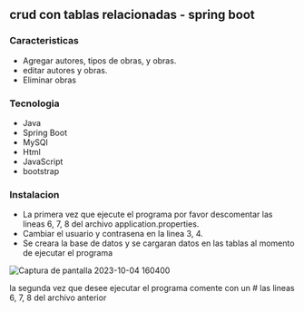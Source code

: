 ## crud con tablas relacionadas - spring boot

### Caracteristicas
- Agregar autores, tipos de obras, y obras.
- editar autores y obras.
- Eliminar obras

### Tecnologia
- Java
- Spring Boot
- MySQl
- Html
- JavaScript
- bootstrap

### Instalacion

- La primera vez que ejecute el programa por favor descomentar las lineas 6, 7, 8 del archivo application.properties.
- Cambiar el usuario y contrasena en la linea 3, 4.
- Se creara la base de datos y se cargaran datos en las tablas al momento de ejecutar el programa 

![Captura de pantalla 2023-10-04 160400](https://github.com/JJeveloper/artistasobrasspringboot/assets/106100540/d8391d5e-88e8-40d6-a403-f0c7642c1881)

la segunda vez que desee ejecutar el programa comente con un # las lineas 6, 7, 8 del archivo anterior

